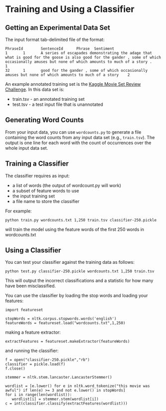 # Training and Using a Classifier #

## Getting an Experimental Data Set ##

The input format tab-delimited file of the format:

    PhraseId        SentenceId      Phrase  Sentiment
    1       1       A series of escapades demonstrating the adage that what is good for the goose is also good for the gander , some of which occasionally amuses but none of which amounts to much of a story .    1
    32      1       good for the gander , some of which occasionally amuses but none of which amounts to much of a story    2

An example annotated training set is the [Kaggle Movie Set Review Challenge](https://www.kaggle.com/c/sentiment-analysis-on-movie-reviews).  In this data set is:

  * train.tsv - an annotated training set
  * test.tsv - a test input file that is unannotated
  
## Generating Word Counts ##

From your input data, you can use `wordcounts.py` to generate a file containing the word counts from any input data set (e.g., `train.tsv`).  The output is
one line for each word with the count of occurrences over the whole input data set.

## Training a Classifier ##

The classifier requires as input:

  * a list of words (the output of wordcount.py will work)
  * a subset of feature words to use
  * the input training set
  * a file name to store the classifier
  
For example:

    python train.py wordcounts.txt 1,250 train.tsv classifier-250.pickle
   
will train the model using the feature words of the first 250 words in wordcounts.txt

## Using a Classifier ##

You can test your classifier against the training data as follows:

    python test.py classifier-250.pickle wordcounts.txt 1,250 train.tsv
   
This will output the incorrect classifications and a statistic for how many have been misclassified.

You can use the classifier by loading the stop words and loading your features:

    import featureset
    
    stopWords = nltk.corpus.stopwords.words('english')
    featureWords = featureset.load("wordcounts.txt",1,250)

making a feature extractor:

    extractFeatures = featureset.makeExtractor(featureWords)
    
and running the classifier:

    f = open("classifier-250.pickle","rb")
    classifier = pickle.load(f)
    f.close()

    stemmer = nltk.stem.lancaster.LancasterStemmer()
    
    wordlist = [e.lower() for e in nltk.word_tokenize("this movie was awful") if len(e) >= 3 and not e.lower() in stopWords]
    for i in range(len(wordlist)):
       wordlist[i] = stemmer.stem(wordlist[i])
    c = int(classifier.classify(extractFeatures(wordlist)))


